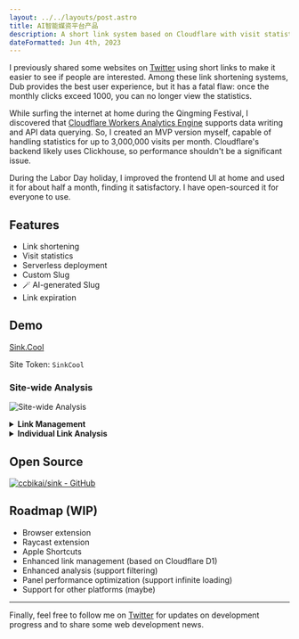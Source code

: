 ```yaml
---
layout: ../../layouts/post.astro
title: AI智能媒资平台产品
description: A short link system based on Cloudflare with visit statistics
dateFormatted: Jun 4th, 2023
---
```


I previously shared some websites on [Twitter](https://x.com/0xKaiBi) using short links to make it easier to see if people are interested. Among these link shortening systems, Dub provides the best user experience, but it has a fatal flaw: once the monthly clicks exceed 1000, you can no longer view the statistics.

While surfing the internet at home during the Qingming Festival, I discovered that [Cloudflare Workers Analytics Engine](https://developers.cloudflare.com/analytics/analytics-engine/) supports data writing and API data querying. So, I created an MVP version myself, capable of handling statistics for up to 3,000,000 visits per month. Cloudflare's backend likely uses Clickhouse, so performance shouldn't be a significant issue.

During the Labor Day holiday, I improved the frontend UI at home and used it for about half a month, finding it satisfactory. I have open-sourced it for everyone to use.

## Features

- Link shortening
- Visit statistics
- Serverless deployment
- Custom Slug
- 🪄 AI-generated Slug
- Link expiration

## Demo

[Sink.Cool](https://sink.cool/dashboard)

Site Token: `SinkCool`

### Site-wide Analysis

![Site-wide Analysis](https://static.miantiao.me/share/CBuVes/sink.cool_dashboard.png)

<details>
  <summary><b>Link Management</b></summary>
  <img alt="Link Management" src="https://static.miantiao.me/share/uQVX7Q/sink.cool_dashboard_links.png"/>
</details>


<details>
  <summary><b>Individual Link Analysis</b></summary>
  <img alt="Individual Link Analysis" src="https://static.miantiao.me/share/WfyCXT/sink.cool_dashboard_link_slug=0.png"/>
</details>

## Open Source

[![ccbikai/sink - GitHub](https://github.html.zone/ccbikai/sink)](https://github.com/ccbikai/sink)

## Roadmap (WIP)

- Browser extension
- Raycast extension
- Apple Shortcuts
- Enhanced link management (based on Cloudflare D1)
- Enhanced analysis (support filtering)
- Panel performance optimization (support infinite loading)
- Support for other platforms (maybe)

---

Finally, feel free to follow me on [Twitter](https://x.com/0xKaiBi) for updates on development progress and to share some web development news.
